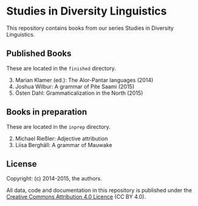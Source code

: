 # Studies in Diversity Linguistics

This repository contains books from our series Studies in Diversity Linguistics.

## Published Books

These are located in the `finished` directory.

3. Marian Klamer (ed.): The Alor-Pantar languages (2014)
5. Joshua Wilbur: A grammar of Pite Saami (2015)
6. Östen Dahl: Grammaticalization in the North (2015)

## Books in preparation

These are located in the `inprep` directory.

2. Michael Rießler: Adjective attribution 
4. Liisa Berghäll: A grammar of Mauwake


## License

Copyright: (c) 2014-2015, the authors.

All data, code and documentation in this repository is published under the
[Creative Commons Attribution 4.0 Licence](http://creativecommons.org/licenses/by/4.0/)
(CC BY 4.0).
